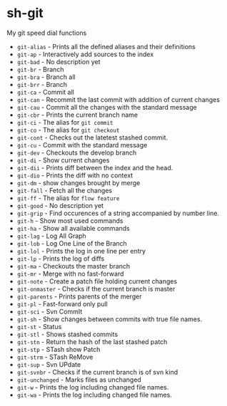 sh-git
=========


My git speed dial functions

* `git-alias` - Prints all the defined aliases and their definitions
* `git-ap` - Interactively add sources to the index
* `git-bad` - No description yet
* `git-br` - Branch
* `git-bra` - Branch all
* `git-brr` - Branch
* `git-ca` - Commit all
* `git-can` - Recommit the last commit with addition of current changes
* `git-cau` - Commit all the changes with the standard message
* `git-cbr` - Prints the current branch name
* `git-ci` - The alias for `git commit`
* `git-co` - The alias for `git checkout`
* `git-cont` - Checks out the latetest stashed commit.
* `git-cu` - Commit with the standard message
* `git-dev` - Checkouts the develop branch
* `git-di` - Show current changes
* `git-dii` - Prints diff between the index and the head.
* `git-dio` - Prints the diff with no context
* `git-dm` -  show changes brought by merge
* `git-fall` - Fetch all the changes
* `git-ff` - The alias for `flow feature`
* `git-good` - No description yet
* `git-grip` - Find occurences of a string accompanied by number line.
* `git-h` - Show most used commands
* `git-ha` - Show all available commands
* `git-lag` - Log All Graph
* `git-lob` - Log One Line of the Branch
* `git-lol` - Prints the log in one line per entry
* `git-lp` - Prints the log of diffs
* `git-ma` - Checkouts the master branch
* `git-mr` - Merge with no fast-forward
* `git-note` - Create a patch file holding current changes
* `git-onmaster` - Checks if the current branch is master
* `git-parents` - Prints parents of the merger
* `git-pl` - Fast-forward only pull
* `git-sci` - Svn CommIt
* `git-sh` - Show changes between commits with true file names.
* `git-st` - Status
* `git-stl` - Shows stashed commits
* `git-stn` - Return the hash of the last stashed patch
* `git-stp` - STash show Patch
* `git-strm` - STash ReMove
* `git-sup` - Svn UPdate
* `git-svnbr` - Checks if the current branch is of svn kind
* `git-unchanged` - Marks files as unchanged
* `git-w` - Prints the log including changed file names.
* `git-wa` - Prints the log including changed file names.
